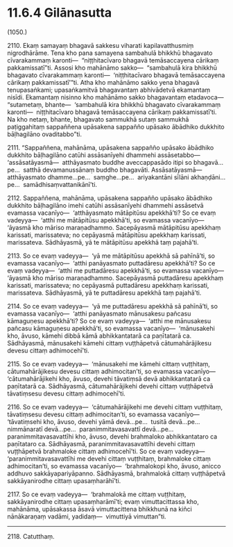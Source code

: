 

# 11.6.4 Gilānasutta




(1050.)

2110\. Ekaṃ samayaṃ bhagavā sakkesu viharati kapilavatthusmiṃ nigrodhārāme. Tena kho pana samayena sambahulā bhikkhū bhagavato cīvarakammaṃ karonti—  “niṭṭhitacīvaro bhagavā temāsaccayena cārikaṃ pakkamissatī”ti. Assosi kho mahānāmo sakko—  “sambahulā kira bhikkhū bhagavato cīvarakammaṃ karonti—  ‘niṭṭhitacīvaro bhagavā temāsaccayena cārikaṃ pakkamissatī’”ti. Atha kho mahānāmo sakko yena bhagavā tenupasaṅkami; upasaṅkamitvā bhagavantaṃ abhivādetvā ekamantaṃ nisīdi. Ekamantaṃ nisinno kho mahānāmo sakko bhagavantaṃ etadavoca—  “sutametaṃ, bhante—  ‘sambahulā kira bhikkhū bhagavato cīvarakammaṃ karonti—  niṭṭhitacīvaro bhagavā temāsaccayena cārikaṃ pakkamissatī’ti. Na kho netaṃ, bhante, bhagavato sammukhā sutaṃ sammukhā paṭiggahitaṃ sappaññena upāsakena sappañño upāsako ābādhiko dukkhito bāḷhagilāno ovaditabbo”ti.

2111\. “Sappaññena, mahānāma, upāsakena sappañño upāsako ābādhiko dukkhito bāḷhagilāno catūhi assāsanīyehi dhammehi assāsetabbo—  ‘assāsatāyasmā—  atthāyasmato buddhe aveccappasādo itipi so bhagavā…pe…  satthā devamanussānaṃ buddho bhagavāti. Assāsatāyasmā—  atthāyasmato dhamme…pe…  saṃghe…pe…  ariyakantāni sīlāni akhaṇḍāni…pe…  samādhisaṃvattanikānī’ti.

2112\. Sappaññena, mahānāma, upāsakena sappañño upāsako ābādhiko dukkhito bāḷhagilāno imehi catūhi assāsanīyehi dhammehi assāsetvā evamassa vacanīyo—  ‘atthāyasmato mātāpitūsu apekkhā’ti? So ce evaṃ vadeyya—  ‘atthi me mātāpitūsu apekkhā’ti, so evamassa vacanīyo—  ‘āyasmā kho māriso maraṇadhammo. Sacepāyasmā mātāpitūsu apekkhaṃ karissati, marissateva; no cepāyasmā mātāpitūsu apekkhaṃ karissati, marissateva. Sādhāyasmā, yā te mātāpitūsu apekkhā taṃ pajahā’ti.

2113\. So ce evaṃ vadeyya—  ‘yā me mātāpitūsu apekkhā sā pahīnā’ti, so evamassa vacanīyo—  ‘atthi panāyasmato puttadāresu apekkhā’ti? So ce evaṃ vadeyya—  ‘atthi me puttadāresu apekkhā’ti, so evamassa vacanīyo—  ‘āyasmā kho māriso maraṇadhammo. Sacepāyasmā puttadāresu apekkhaṃ karissati, marissateva; no cepāyasmā puttadāresu apekkhaṃ karissati, marissateva. Sādhāyasmā, yā te puttadāresu apekkhā taṃ pajahā’ti.

2114\. So ce evaṃ vadeyya—  ‘yā me puttadāresu apekkhā sā pahīnā’ti, so evamassa vacanīyo—  ‘atthi panāyasmato mānusakesu pañcasu kāmaguṇesu apekkhā’ti? So ce evaṃ vadeyya—  ‘atthi me mānusakesu pañcasu kāmaguṇesu apekkhā’ti, so evamassa vacanīyo—  ‘mānusakehi kho, āvuso, kāmehi dibbā kāmā abhikkantatarā ca paṇītatarā ca. Sādhāyasmā, mānusakehi kāmehi cittaṃ vuṭṭhāpetvā cātumahārājikesu devesu cittaṃ adhimocehī’ti.

2115\. So ce evaṃ vadeyya—  ‘mānusakehi me kāmehi cittaṃ vuṭṭhitaṃ, cātumahārājikesu devesu cittaṃ adhimocitan’ti, so evamassa vacanīyo—  ‘cātumahārājikehi kho, āvuso, devehi tāvatiṃsā devā abhikkantatarā ca paṇītatarā ca. Sādhāyasmā, cātumahārājikehi devehi cittaṃ vuṭṭhāpetvā tāvatiṃsesu devesu cittaṃ adhimocehī’ti.

2116\. So ce evaṃ vadeyya—  ‘cātumahārājikehi me devehi cittaṃ vuṭṭhitaṃ, tāvatiṃsesu devesu cittaṃ adhimocitan’ti, so evamassa vacanīyo—  ‘tāvatiṃsehi kho, āvuso, devehi yāmā devā…pe…  tusitā devā…pe…  nimmānaratī devā…pe…  paranimmitavasavattī devā…pe…  paranimmitavasavattīhi kho, āvuso, devehi brahmaloko abhikkantataro ca paṇītataro ca. Sādhāyasmā, paranimmitavasavattīhi devehi cittaṃ vuṭṭhāpetvā brahmaloke cittaṃ adhimocehī’ti. So ce evaṃ vadeyya—  ‘paranimmitavasavattīhi me devehi cittaṃ vuṭṭhitaṃ, brahmaloke cittaṃ adhimocitan’ti, so evamassa vacanīyo—  ‘brahmalokopi kho, āvuso, anicco addhuvo sakkāyapariyāpanno. Sādhāyasmā, brahmalokā cittaṃ vuṭṭhāpetvā sakkāyanirodhe cittaṃ upasaṃharāhī’ti.

2117\. So ce evaṃ vadeyya—  ‘brahmalokā me cittaṃ vuṭṭhitaṃ, sakkāyanirodhe cittaṃ upasaṃharāmī’ti; evaṃ vimuttacittassa kho, mahānāma, upāsakassa āsavā vimuttacittena bhikkhunā na kiñci nānākaraṇaṃ vadāmi, yadidaṃ—  vimuttiyā vimuttan”ti.

---

2118\. Catutthaṃ.





